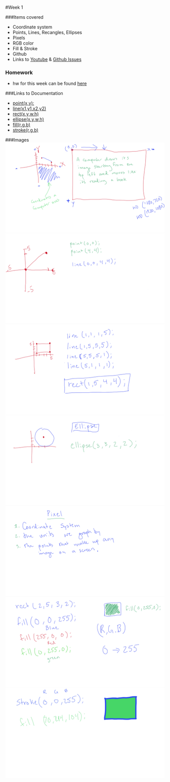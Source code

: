 #Week 1

###Items covered
* Coordinate system
* Points, Lines, Recangles, Ellipses
* Pixels
* RGB color
* Fill & Stroke
* Github
* Links to [Youtube](https://www.youtube.com/channel/UCWa3hzEDpYG_clePNQVmciA) & [Github Issues](https://github.com/mositech/CS2015/issues)

### Homework
* hw for this week can be found [here](https://github.com/mositech/CS2015/issues/2)

###Links to Documentation
* [point(x,y):](https://processing.org/reference/point_.html)
* [line(x1,y1,x2,y2)](https://processing.org/reference/line_.html)
* [rect(x,y,w,h)](https://processing.org/reference/rect_.html)
* [ellipse(x,y,w,h)](https://processing.org/reference/ellipse_.html)
* [fill(r,g,b)](https://processing.org/reference/fill_.html)
* [stroke(r,g,b)](https://processing.org/reference/stroke_.html)

###Images
![coordinates](https://github.com/mositech/CS2015/blob/master/Class-Material/week01/imageNotes/01_coordinates.jpg?raw=true)
![line()](https://github.com/mositech/CS2015/blob/master/Class-Material/week01/imageNotes/02_line.jpg?raw=true)
![rect()](https://github.com/mositech/CS2015/blob/master/Class-Material/week01/imageNotes/03_rect.jpg?raw=true)
![ellipse()](https://github.com/mositech/CS2015/blob/master/Class-Material/week01/imageNotes/04_ellipse.jpg?raw=true)
![pixels](https://github.com/mositech/CS2015/blob/master/Class-Material/week01/imageNotes/05_pixel.jpg?raw=true)
![fill()](https://github.com/mositech/CS2015/blob/master/Class-Material/week01/imageNotes/06_fill.jpg?raw=true)
![stroke()](https://github.com/mositech/CS2015/blob/master/Class-Material/week01/imageNotes/07_stroke.jpg?raw=true)
